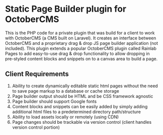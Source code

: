 Static Page Builder plugin for OctoberCMS
=

This is the PHP code for a private plugin that was build for a client to work with OctoberCMS (a CMS built on Laravel). It creates an
interface between OctoberCMS and a proprietary drag & drop JS page builder application (not included).
This plugin extends a popular OctoberCMS plugin called Rainlab Pages to add easy-to-use drag & drop functionality
to allow dropping in pre-styled content blocks and snippets on to a canvas area to build a page.


## Client Requirements

1. Ability to create dynamically editable static html pages without the need to save page markup to a database or cache storage
2. Page builder output should be HTML and be CSS framework agnostic
3. Page builder should support Google fonts
4. Content blocks and snippets can be easily added by simply adding additional html files to a predetermined directory path/structure
5. Ability to load assets locally or remotely (using CDN)
6. Page changes should be trackable via version control (client handles version control portion)


